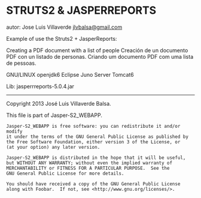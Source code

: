 STRUTS2 & JASPERREPORTS
=======================

autor: Jose Luis Villaverde
jlvbalsa@gmail.com

Example of use the Struts2 + JasperReports:

Creating a PDF document with a list of people
Creación de un documento PDF con un listado de personas.
Criando um documento PDF com uma lista de pessoas.

GNU/LINUX
openjdk6
Eclipse Juno
Server Tomcat6

Lib:
		jasperrreports-5.0.4.jar



*****
Copyright 2013 José Luis Villaverde Balsa.

This file is part of Jasper-S2_WEBAPP.

    Jasper-S2_WEBAPP is free software: you can redistribute it and/or modify
    it under the terms of the GNU General Public License as published by
    the Free Software Foundation, either version 3 of the License, or
    (at your option) any later version.

    Jasper-S2_WEBAPP is distributed in the hope that it will be useful,
    but WITHOUT ANY WARRANTY; without even the implied warranty of
    MERCHANTABILITY or FITNESS FOR A PARTICULAR PURPOSE.  See the
    GNU General Public License for more details.

    You should have received a copy of the GNU General Public License
    along with Foobar.  If not, see <http://www.gnu.org/licenses/>.

